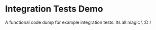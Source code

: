 # Integration Tests Demo
A functional code dump for example integration tests. Its all magic \ :D /
